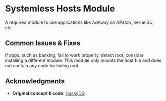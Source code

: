 # **Systemless Hosts Module**  
A required module to use applications like AdAway on APatch, KernelSU, etc.

## **Common Issues & Fixes**  
If apps, such as banking, fail to work properly, detect root, consider installing a different module. This module only mounts the host file and does not contain any code for hiding root

## **Acknowledgments**  
- **Original concept & code**: [HuskyDG](https://github.com/HuskyDG)  
